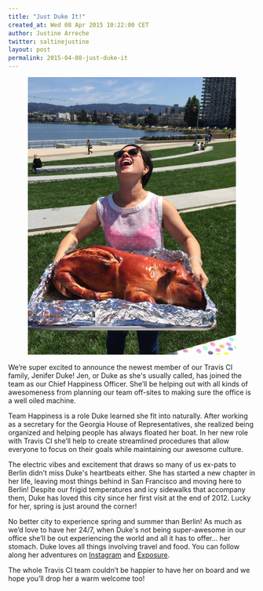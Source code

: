 ```yaml
---
title: "Just Duke It!"
created_at: Wed 08 Apr 2015 10:22:00 CET
author: Justine Arreche
twitter: saltinejustine
layout: post
permalink: 2015-04-08-just-duke-it
---
```


<figure class="right small">
  <img src="/images/2015-04-02-jen-duke.jpg">
</figure>

We’re super excited to announce the newest member of our Travis CI family, Jenifer Duke! Jen, or Duke as she's usually called, has joined the team as our Chief Happiness Officer. She’ll be helping out with all kinds of awesomeness from planning our team off-sites to making sure the office is a well oiled machine.

Team Happiness is a role Duke learned she fit into naturally. After working as a secretary for the Georgia House of Representatives, she realized being organized and helping people has always floated her boat. In her new role with Travis CI she’ll help to create streamlined procedures that allow everyone to focus on their goals while maintaining our awesome culture.

The electric vibes and excitement that draws so many of us ex-pats to Berlin didn’t miss Duke's heartbeats either. She has started a new chapter in her life, leaving most things behind in San Francisco and moving here to Berlin! Despite our frigid temperatures and icy sidewalks that accompany them, Duke has loved this city since her first visit at the end of 2012. Lucky for her, spring is just around the corner!

No better city to experience spring and summer than Berlin! As much as we’d love to have her 24/7, when Duke's not being super-awesome in our office she’ll be out experiencing the world and all it has to offer… her stomach. Duke loves all things involving travel and food. You can follow along her adventures on [Instagram](https://instagram.com/thedukeofberlin/) and [Exposure](https://theduke.exposure.co/). 

The whole Travis CI team couldn’t be happier to have her on board and we hope you’ll drop her a warm welcome too!

